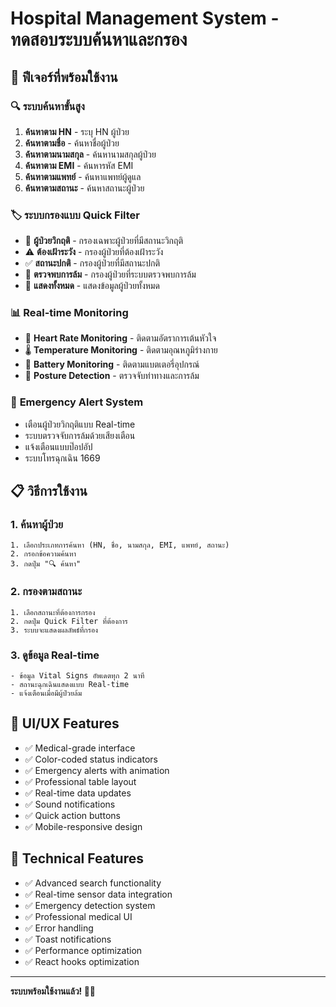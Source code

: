 # Hospital Management System - ทดสอบระบบค้นหาและกรอง

## 🎯 ฟีเจอร์ที่พร้อมใช้งาน

### 🔍 **ระบบค้นหาขั้นสูง**
1. **ค้นหาตาม HN** - ระบุ HN ผู้ป่วย
2. **ค้นหาตามชื่อ** - ค้นหาชื่อผู้ป่วย
3. **ค้นหาตามนามสกุล** - ค้นหานามสกุลผู้ป่วย
4. **ค้นหาตาม EMI** - ค้นหารหัส EMI
5. **ค้นหาตามแพทย์** - ค้นหาแพทย์ผู้ดูแล
6. **ค้นหาตามสถานะ** - ค้นหาสถานะผู้ป่วย

### 🏷️ **ระบบกรองแบบ Quick Filter**
- 🚨 **ผู้ป่วยวิกฤติ** - กรองเฉพาะผู้ป่วยที่มีสถานะวิกฤติ
- ⚠️ **ต้องเฝ้าระวัง** - กรองผู้ป่วยที่ต้องเฝ้าระวัง
- ✅ **สถานะปกติ** - กรองผู้ป่วยที่มีสถานะปกติ
- 🤕 **ตรวจพบการล้ม** - กรองผู้ป่วยที่ระบบตรวจพบการล้ม
- 🔄 **แสดงทั้งหมด** - แสดงข้อมูลผู้ป่วยทั้งหมด

### 📊 **Real-time Monitoring**
- 💓 **Heart Rate Monitoring** - ติดตามอัตราการเต้นหัวใจ
- 🌡️ **Temperature Monitoring** - ติดตามอุณหภูมิร่างกาย
- 🔋 **Battery Monitoring** - ติดตามแบตเตอรี่อุปกรณ์
- 🧍 **Posture Detection** - ตรวจจับท่าทางและการล้ม

### 🚨 **Emergency Alert System**
- เตือนผู้ป่วยวิกฤติแบบ Real-time
- ระบบตรวจจับการล้มด้วยเสียงเตือน
- แจ้งเตือนแบบป๊อปอัป
- ระบบโทรฉุกเฉิน 1669

## 📋 **วิธีการใช้งาน**

### 1. ค้นหาผู้ป่วย
```
1. เลือกประเภทการค้นหา (HN, ชื่อ, นามสกุล, EMI, แพทย์, สถานะ)
2. กรอกข้อความค้นหา
3. กดปุ่ม "🔍 ค้นหา"
```

### 2. กรองตามสถานะ
```
1. เลือกสถานะที่ต้องการกรอง
2. กดปุ่ม Quick Filter ที่ต้องการ
3. ระบบจะแสดงผลลัพธ์ที่กรอง
```

### 3. ดูข้อมูล Real-time
```
- ข้อมูล Vital Signs อัพเดตทุก 2 นาที
- สถานะฉุกเฉินแสดงแบบ Real-time
- แจ้งเตือนเมื่อมีผู้ป่วยล้ม
```

## 🎨 **UI/UX Features**
- ✅ Medical-grade interface
- ✅ Color-coded status indicators
- ✅ Emergency alerts with animation
- ✅ Professional table layout
- ✅ Real-time data updates
- ✅ Sound notifications
- ✅ Quick action buttons
- ✅ Mobile-responsive design

## 🔧 **Technical Features**
- ✅ Advanced search functionality
- ✅ Real-time sensor data integration
- ✅ Emergency detection system
- ✅ Professional medical UI
- ✅ Error handling
- ✅ Toast notifications
- ✅ Performance optimization
- ✅ React hooks optimization

---

**ระบบพร้อมใช้งานแล้ว! 🏥✨**
